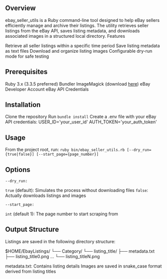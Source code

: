 ## Overview
ebay_seller_utils is a Ruby command-line tool designed to help eBay sellers efficiently manage and archive their listings. The utility retrieves seller listings from the eBay API, saves listing metadata, and downloads associated images in a structured local directory.
Features

Retrieve all seller listings within a specific time period
Save listing metadata as text files
Download and organize listing images
Configurable dry-run mode for safe testing

## Prerequisites

Ruby 3.x (3.3.5 preferred)
Bundler
ImageMagick (download [here](https://imagemagick.org/script/download.php))
eBay Developer Account
eBay API Credentials

## Installation

Clone the repository
Run `bundle install`
Create a .env file with your eBay API credentials:
USER_ID='your_user_id'
AUTH_TOKEN='your_auth_token'

## Usage
From the project root, run:
  `ruby bin/ebay_seller_utils.rb [--dry_run={true|false}] [--start_page={page_number}]`

## Options

`--dry_run:`

`true` (default): Simulates the process without downloading files
`false`: Actually downloads listings and images

`--start_page:`

`int` (default 1): The page number to start scraping from

## Output Structure
Listings are saved in the following directory structure:

$HOME/EbayListings/
└── Category/
    └── listing_title/
        ├── metadata.txt
        ├── listing_title0.png
        ...
        └── listing_titleN.png

metadata.txt: Contains listing details
Images are saved in snake_case format derived from listing titles